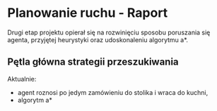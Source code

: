 # Planowanie ruchu - Raport  

Drugi etap projektu opierał się na rozwinięciu sposobu poruszania się agenta, przyjętej heurystyki oraz udoskonaleniu algorytmu a*.  

## Pętla główna strategii przeszukiwania

Aktualnie: 
  * agent roznosi po jedym zamówieniu do stolika i wraca do kuchni,
  * algorytm a* 
